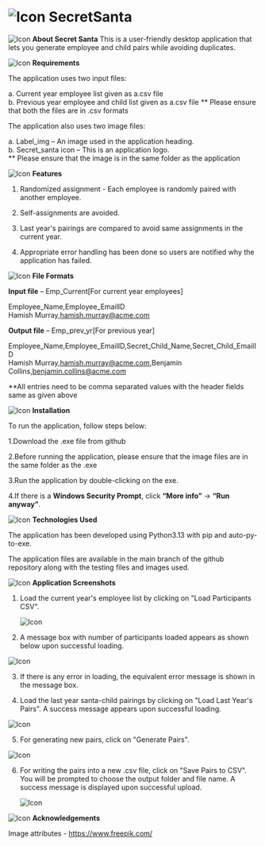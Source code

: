 # ![Icon](Assets/Images/SecretSanta_icon.png) SecretSanta   
![Icon](Assets/Images/About_icon.jpg) **About Secret Santa**
This is a user-friendly desktop application that lets you generate employee and child pairs while avoiding duplicates. 

![Icon](Assets/Images/Requirements_icon.png) **Requirements**

The application uses two input files: 

  a. Current year employee list given as a.csv file  
  b. Previous year employee and child list given as a.csv file 
  ** Please ensure that both the files are in .csv formats 

The application also uses two image files: 

  a. Label_img – An image used in the application heading.  
  b. Secret_santa icon – This is an application logo.  
  ** Please ensure that the image is in the same folder as the application 
  
![Icon](Assets/Images/Constraints_icon.png) **Features**

1. Randomized assignment - Each employee is randomly paired with another employee.
   
2. Self-assignments are avoided.

3. Last year's pairings are compared to avoid same assignments in the current year.

4. Appropriate error handling has been done so users are notified why the application has failed.

![Icon](Assets/Images/File_formats_icon.png) **File Formats**

**Input file** – Emp_Current[For current year employees] 

Employee_Name,Employee_EmailID  
Hamish Murray,hamish.murray@acme.com 

**Output file** – Emp_prev_yr[For previous year] 

Employee_Name,Employee_EmailID,Secret_Child_Name,Secret_Child_EmailID  
Hamish Murray,hamish.murray@acme.com,Benjamin Collins,benjamin.collins@acme.com 

**All entries need to be comma separated values with the header fields same as given above 

![Icon](Assets/Images/Installation_icon.png) **Installation** 

To run the application, follow steps below: 

1.Download the .exe file from github 

2.Before running the application, please ensure that the image files are in the same folder as the .exe 

3.Run the application by double-clicking on the exe.
   
4.If there is a **Windows Security Prompt**, click **“More info”** → **“Run anyway”**. 

![Icon](Assets/Images/Technology_icon.png) **Technologies Used** 

The application has been developed using Python3.13 with pip and auto-py-to-exe.  

The application files are available in the main branch of the github repository along with the testing files and images used. 

![Icon](Assets/Images/Screenshot.png) **Application Screenshots** 

1. Load the current year's employee list by clicking on "Load Participants CSV".

   ![Icon](Assets/Images/App_SS_1.png)

2. A message box with number of participants loaded appears as shown below upon successful loading.

  ![Icon](Assets/Images/App_SS_2.png)
  
3. If there is any error in loading, the equivalent error message is shown in the message box.

4. Load the last year santa-child pairings by clicking on "Load Last Year's Pairs". A success message appears upon successful loading.

  ![Icon](Assets/Images/App_SS_3.png) 
   
5. For generating new pairs, click on "Generate Pairs".

  ![Icon](Assets/Images/App_SS_4.png) 

6. For writing the pairs into a new .csv file, click on "Save Pairs to CSV". You will be prompted to choose the output folder and file name. A success message is displayed upon successful upload.

   ![Icon](Assets/Images/App_SS_5.png)

![Icon](Assets/Images/Acknowledgements_icon.png) **Acknowledgements**

Image attributes - https://www.freepik.com/ 

